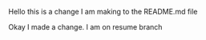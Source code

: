 Hello this is a change I am making to the README.md file

Okay I made a change. I am on resume branch
